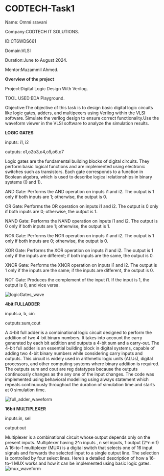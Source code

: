 # CODTECH-Task1

Name: Ommi sravani

Company:CODTECH IT SOLUTIONS.

ID:CT6WDS661

Domain:VLSI

Duration:June to August 2024.

Mentor:Muzammil Ahmed.

**Overview of the project**

Project:Digital Logic Design With Verilog.

TOOL USED:EDA Playground.

Objective:The objective of this task is to design basic digital logic circuits like logic gates, adders, and multipexers using Verilog within the VLSI software. Simulate the verilog design to ensure correct functionality.Use the waveform viewer in the VLSI software to analyze the simulation results.

**LOGIC GATES**

inputs: i1, i2

outputs: o1,o2o3,o4,o5,o6,o7

Logic gates are the fundamental building blocks of digital circuits. They perform basic logical functions and are implemented using electronic switches such as transistors. Each gate corresponds to a function in Boolean algebra, which is used to describe logical relationships in binary systems (0 and 1).

AND Gate: Performs the AND operation on inputs i1 and i2. The output is 1 only if both inputs are 1; otherwise, the output is 0.

OR Gate: Performs the OR operation on inputs i1 and i2. The output is 0 only if both inputs are 0; otherwise, the output is 1.

NAND Gate: Performs the NAND operation on inputs i1 and i2. The output is 0 only if both inputs are 1; otherwise, the output is 1.

NOR Gate: Performs the NOR operation on inputs i1 and i2. The output is 1 only if both inputs are 0; otherwise, the output is 0.

XOR Gate: Performs the XOR operation on inputs i1 and i2. The output is 1 only if the inputs are different; if both inputs are the same, the output is 0.

XNOR Gate: Performs the XNOR operation on inputs i1 and i2. The output is 1 only if the inputs are the same; if the inputs are different, the output is 0.

NOT Gate: Produces the complement of the input i1. If the input is 1, the output is 0, and vice versa.

  ![logicGates_wave](https://github.com/user-attachments/assets/de9f822e-30bf-4fa3-9327-db8cf15f0053)
  
**4bit FULLADDER**


inputs:a, b, cin

outputs:sum,cout

A 4-bit full adder is a combinational logic circuit designed to perform the addition of two 4-bit binary numbers. It takes into account the carry generated by each bit addition and outputs a 4-bit sum and a carry-out.
The 4-bit full adder is an essential building block in digital systems, capable of adding two 4-bit binary numbers while considering carry inputs and outputs. This circuit is widely used in arithmetic logic units (ALUs), digital processors, and other computing systems where binary addition is required.
The outputs sum and cout are reg datatypes because the outputs continuously changes as the any one of the input changes.
The code was implemented using behavioral modelling using always statement which repeats continuously throughout the duration of simulation time and starts at 0 simulation time.
 
![full_adder_waveform](https://github.com/user-attachments/assets/865fe35b-ff95-43a0-ba33-3face85e214a)

**16bit MULTIPLEXER**

inputs:in, sel

output:out

Multiplexer is a combinational circuit whose output depends only on the present inputs. Multiplexer having 2^n inputs , n sel inputs, 1 output (2^n:n:1)
A 16-to-1 multiplexer (MUX) is a digital switch that selects one of 16 input signals and forwards the selected input to a single output line. The selection is controlled by four select lines. Here’s a detailed description of how a 16-to-1 MUX works and how it can be implemented using basic logic gates.
![mux_waveform](https://github.com/user-attachments/assets/73f09e43-a843-4c99-b1f2-a7a7d382c8b8)
